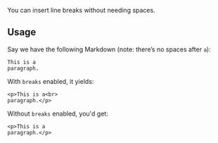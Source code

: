 You can insert line breaks without needing spaces.

## Usage

Say we have the following Markdown (note: there’s no spaces after `a`):

```
This is a
paragraph.
```

With `breaks` enabled, it yields:

```
<p>This is a<br>
paragraph.</p>
```

Without `breaks` enabled, you'd get:

```
<p>This is a
paragraph.</p>
```


